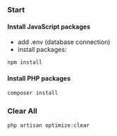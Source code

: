 ### Start

#### Install JavaScript packages

- add .env (database connection)
- install packages:

```bash
npm install
```

#### Install PHP packages

```bash
composer install
```

### Clear All

```php
php artisan optimize:clear
```
